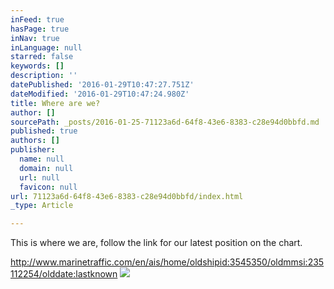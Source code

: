 ```yaml
---
inFeed: true
hasPage: true
inNav: true
inLanguage: null
starred: false
keywords: []
description: ''
datePublished: '2016-01-29T10:47:27.751Z'
dateModified: '2016-01-29T10:47:24.980Z'
title: Where are we?
author: []
sourcePath: _posts/2016-01-25-71123a6d-64f8-43e6-8383-c28e94d0bbfd.md
published: true
authors: []
publisher:
  name: null
  domain: null
  url: null
  favicon: null
url: 71123a6d-64f8-43e6-8383-c28e94d0bbfd/index.html
_type: Article

---
```

This is where we are, follow the link for our latest position on the chart.

http://www.marinetraffic.com/en/ais/home/oldshipid:3545350/oldmmsi:235112254/olddate:lastknown
![](https://the-grid-user-content.s3-us-west-2.amazonaws.com/8e767951-12d3-4b3b-83dd-5b8f63cb6dd1.jpg)